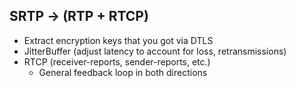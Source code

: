 ## SRTP -> (RTP + RTCP)
- Extract encryption keys that you got via DTLS
- JitterBuffer (adjust latency to account for loss, retransmissions)
- RTCP (receiver-reports, sender-reports, etc.)
  * General feedback loop in both directions
